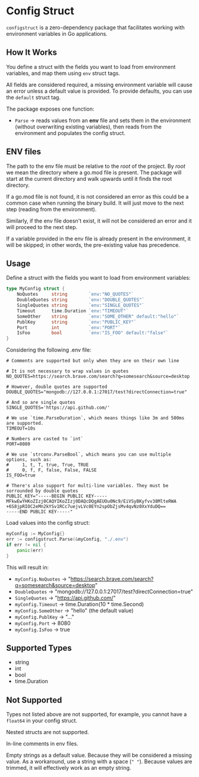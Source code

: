 # Config Struct

`configstruct` is a zero-dependency package that facilitates working with environment variables in Go applications.

## How It Works

You define a struct with the fields you want to load from environment variables, and map them using `env` struct tags.

All fields are considered required, a missing environment variable will cause an error unless a default value is provided.
To provide defaults, you can use the `default` struct tag.

The package exposes one function:

- `Parse` -> reads values from an **env** file and sets them in the environment (without overwriting existing variables), then reads from the environment and populates the config struct.

## ENV files

The path to the env file must be relative to the _root_ of the project.
By _root_ we mean the directory where a go.mod file is present.
The package will start at the current directory and walk upwards until it finds the root directory.

If a go.mod file is not found, it is not considered an error as this could be a common case when running the binary build. It will just move to the next step (reading from the environment).

Similarly, if the env file doesn't exist, it will not be considered an error and it will proceed to the next step.

If a variable provided in the env file is already present in the environment, it will be skipped; in other words, the pre-existing value has precedence.

## Usage

Define a struct with the fields you want to load from environment variables:

```go
type MyConfig struct {
    NoQuotes     string        `env:"NO_QUOTES"`
    DoubleQuotes string        `env:"DOUBLE_QUOTES"`
    SingleQuotes string        `env:"SINGLE_QUOTES"`
    Timeout      time.Duration `env:"TIMEOUT"`
    SomeOther    string        `env:"SOME_OTHER" default:"hello"`
    PublKey      string        `env:"PUBLIC_KEY"`
    Port         int           `env:"PORT"`
    IsFoo        bool          `env:"IS_FOO" default:"false"`
}
```

Considering the following .env file:

```
# Comments are supported but only when they are on their own line

# It is not necessary to wrap values in quotes
NO_QUOTES=https://search.brave.com/search?q=somesearch&source=desktop

# However, double quotes are supported
DOUBLE_QUOTES="mongodb://127.0.0.1:27017/test?directConnection=true"

# And so are single quotes
SINGLE_QUOTES='https://api.github.com/'

# We use `time.ParseDuration`, which means things like 3m and 500ms are supported.
TIMEOUT=10s

# Numbers are casted to `int`
PORT=8080

# We use `strconv.ParseBool`, which means you can use multiple options, such as:
#     1, t, T, true, True, TRUE
#     0, f, F, false, False, FALSE
IS_FOO=true

# There's also support for multi-line variables. They must be sorrounded by double quotes
PUBLIC_KEY="-----BEGIN PUBLIC KEY-----
MFkwEwYHKoZIzj0CAQYIKoZIzj0DAQcDQgAEUOu0Nc9/EiVSyBKyfvv38MlteRWA
+6S8jpRIOC2eMn2kYSv1RCc7uejvLVc0EYn2spObZjsMv4qvNz0XxYduDQ==
-----END PUBLIC KEY-----"
```

Load values into the config struct:

```go
myConfig := MyConfig{}
err := configstruct.Parse(&myConfig, "./.env")
if err != nil {
    panic(err)
}
```

This will result in:

- `myConfig.NoQuotes` -> "https://search.brave.com/search?q=somesearch&source=desktop"
- `DoubleQuotes` -> "mongodb://127.0.0.1:27017/test?directConnection=true"
- `SingleQuotes` -> "https://api.github.com/"
- `myConfig.Timeout` -> time.Duration(10 * time.Second)
- `myConfig.SomeOther` -> "hello" (the default value)
- `myConfig.PublKey` -> "..."
- `myConfig.Port` -> 8080
- `myConfig.IsFoo` -> true

## Supported Types

- string
- int
- bool
- time.Duration

## Not Supported

Types not listed above are not supported, for example, you cannot have a `float64` in your config struct.

Nested structs are not supported.

In-line comments in env files.

Empty strings as a default value. Because they will be considered a missing value. As a workaround, use a string with a space (`" "`). Because values are trimmed, it will effectively work as an empty string.
